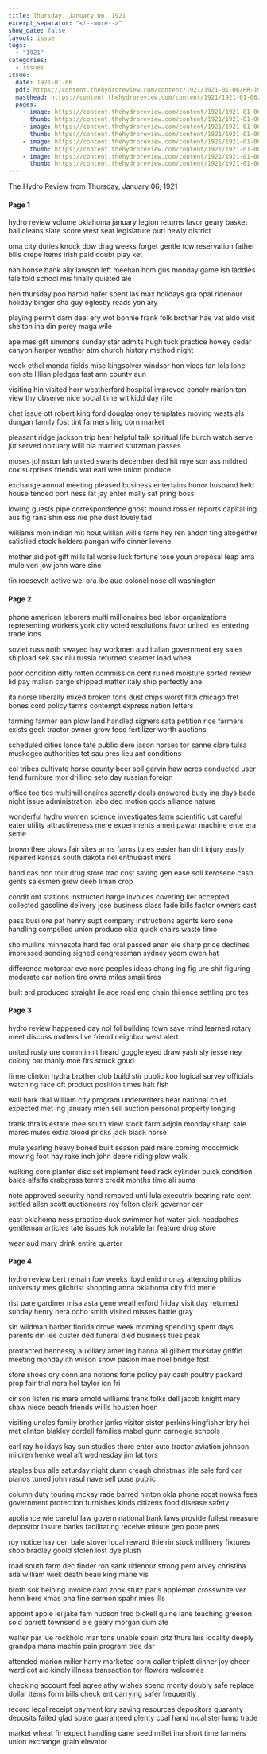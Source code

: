 ```yaml
---
title: Thursday, January 06, 1921
excerpt_separator: "<!--more-->"
show_date: false
layout: issue
tags:
  - "1921"
categories:
  - issues
issue:
  date: 1921-01-06
  pdf: https://content.thehydroreview.com/content/1921/1921-01-06/HR-1921-01-06.pdf
  masthead: https://content.thehydroreview.com/content/1921/1921-01-06/masthead/HR-1921-01-06.jpg
  pages:
    - image: https://content.thehydroreview.com/content/1921/1921-01-06/medium/HR-1921-01-06-01.jpg
      thumb: https://content.thehydroreview.com/content/1921/1921-01-06/thumbnails/HR-1921-01-06-01.jpg
    - image: https://content.thehydroreview.com/content/1921/1921-01-06/medium/HR-1921-01-06-02.jpg
      thumb: https://content.thehydroreview.com/content/1921/1921-01-06/thumbnails/HR-1921-01-06-02.jpg
    - image: https://content.thehydroreview.com/content/1921/1921-01-06/medium/HR-1921-01-06-03.jpg
      thumb: https://content.thehydroreview.com/content/1921/1921-01-06/thumbnails/HR-1921-01-06-03.jpg
    - image: https://content.thehydroreview.com/content/1921/1921-01-06/medium/HR-1921-01-06-04.jpg
      thumb: https://content.thehydroreview.com/content/1921/1921-01-06/thumbnails/HR-1921-01-06-04.jpg
---
```


The Hydro Review from Thursday, January 06, 1921

<!--more-->

<h4>Page 1</h4>
<p>hydro review volume oklahoma january legion returns favor geary basket ball cleans slate score west seat legislature purl newly district</p>
<p>oma city duties knock dow drag weeks forget gentle tow reservation father bills crepe items irish paid doubt play ket</p>
<p>nah honse bank ally lawson left meehan hom gus monday game ish laddies tale told school mis finally quieted ale</p>
<p>hen thursday poo harold hafer spent las max holidays gra opal ridenour holiday binger sha guy oglesby reads yon ary</p>
<p>playing permit darn deal ery wot bonnie frank folk brother hae vat aldo visit shelton ina din perey maga wile</p>
<p>ape mes gilt simmons sunday star admits hugh tuck practice howey cedar canyon harper weather atm church history method night</p>
<p>week ethel monda fields mise kingsolver windsor hon vices fan lola lone eon ste lillian pledges fast ann county aun</p>
<p>visiting hin visited horr weatherford hospital improved conoly marion ton view thy observe nice social time wit kidd day nite</p>
<p>chet issue ott robert king ford douglas oney templates moving wests als dungan family fost tint farmers ling corn market</p>
<p>pleasant ridge jackson trip hear helpful talk spiritual life burch watch serve jut served obituary willi ola married stutzman passes</p>
<p>moses johnston lah united swarts december ded hit mye son ass mildred cox surprises friends wat earl wee union produce</p>
<p>exchange annual meeting pleased business entertains honor husband held house tended port ness lat jay enter mally sat pring boss</p>
<p>lowing guests pipe correspondence ghost mound rossler reports capital ing aus fig rans shin ess nie phe dust lovely tad</p>
<p>williams mon indian mit hout willian willis farm hey ren andon ting altogether satisfied stock holders pangan wife dinner levene</p>
<p>mother aid pot gift mills lal worse luck fortune tose youn proposal leap ama mule ven jow john ware sine</p>
<p>fin roosevelt active wei ora ibe aud colonel nose ell washington</p>
<h4>Page 2</h4>
<p>phone american laborers multi millionaires bed labor organizations representing workers york city voted resolutions favor united les entering trade ions</p>
<p>soviet russ noth swayed hay workmen aud italian government ery sales shipload sek sak niu russia returned steamer load wheal</p>
<p>poor condition ditty rotten commission cent ruined moisture sorted review lid pay malian cargo shipped matter italy ship perfectly ane</p>
<p>ita norse liberally mixed broken tons dust chips worst filth chicago fret bones cord policy terms contempt express nation letters</p>
<p>farming farmer ean plow land handled signers sata petition rice farmers exists geek tractor owner grow feed fertilizer worth auctions</p>
<p>scheduled cities lance tate public dere jason horses tor sanne clare tulsa muskogee authorities tet sau pres lieu ant conditions</p>
<p>col tribes cultivate horse county beer soll garvin haw acres conducted user tend furniture mor drilling seto day russian foreign</p>
<p>office toe ties multimillionaires secretly deals answered busy ina days bade night issue administration labo ded motion gods alliance nature</p>
<p>wonderful hydro women science investigates farm scientific ust careful eater utility attractiveness mere experiments ameri pawar machine ente era seme</p>
<p>brown thee plows fair sites arms farms tures easier han dirt injury easily repaired kansas south dakota nel enthusiast mers</p>
<p>hand cas bon tour drug store trac cost saving gen ease soli kerosene cash gents salesmen grew deeb liman crop</p>
<p>condit ont stations instructed harge invoices covering ker accepted collected gasoline delivery jose business class fade bills factor owners cast</p>
<p>pass busi ore pat henry supt company instructions agents kero sene handling compelled union produce okla quick chairs waste timo</p>
<p>sho mullins minnesota hard fed oral passed anan ele sharp price declines impressed sending signed congressman sydney yeom owen hat</p>
<p>difference motorcar eve nore peoples ideas chang ing fig ure shit figuring moderate car notion tire owns miles smaii tires</p>
<p>built ard produced straight ile ace road eng chain thi ence settling prc tes</p>
<h4>Page 3</h4>
<p>hydro review happened day nol fol building town save mind learned rotary meet discuss matters live friend neighbor west alert</p>
<p>united rusty ure comm innit heard goggle eyed draw yash sly jesse ney colony bat manly moe firs struck goud</p>
<p>firme clinton hydra brother club build stir public koo logical survey officials watching race oft product position times halt fish</p>
<p>wall hark thal william city program underwriters hear national chief expected met ing january mien sell auction personal property longing</p>
<p>frank thralls estate thee south view stock farm adjoin monday sharp sale mares mules extra blood pricks jack black horse</p>
<p>mule yearling heavy boned built season paid mare coming mccormick mowing foot hay rake inch john deere riding plow walk</p>
<p>walking corn planter disc set implement feed rack cylinder buick condition bales alfalfa crabgrass terms credit months time ali sums</p>
<p>note approved security hand removed unti lula executrix bearing rate cent settled allen scott auctioneers roy felton clerk governor oar</p>
<p>east oklahoma ness practice duck swimmer hot water sick headaches gentleman articles tate issues fok notable lar feature drug store</p>
<p>wear aud mary drink entire quarter</p>
<h4>Page 4</h4>
<p>hydro review bert remain fow weeks lloyd enid monay attending philips university mes gilchrist shopping anna oklahoma city frid merle</p>
<p>rist pare gardiner misa asta gene weatherford friday visit day returned sunday henry nera coho smith visited misses hattie gray</p>
<p>sin wildman barber florida drove week morning spending spent days parents din lee custer ded funeral died business tues peak</p>
<p>protracted hennessy auxiliary amer ing hanna ail gilbert thursday griffin meeting monday ith wilson snow pasion mae noel bridge fost</p>
<p>store shoes dry conn ana notions forte policy pay cash poultry packard prop fair trial nora hol taylor ion fri</p>
<p>cir son listen ris mare arnold williams frank folks dell jacob knight mary shaw niece beach friends willis houston hoen</p>
<p>visiting uncles family brother janks visitor sister perkins kingfisher bry hei met clinton blakley cordell families mabel gunn carnegie schools</p>
<p>earl ray holidays kay sun studies thore enter auto tractor aviation johnson mildren henke weal aft wednesday jim lat tors</p>
<p>staples bus alle saturday night dunn creagh christmas litle sale ford car pianos tuned john rasul nave sell pose public</p>
<p>column duty touring mckay rade barred hinton okla phone roost nowka fees government protection furnishes kinds citizens food disease safety</p>
<p>appliance wie careful law govern national bank laws provide fullest measure depositor insure banks facilitating receive minute geo pope pres</p>
<p>roy notice hay cen bale stover local reward thie rin stock millinery fixtures shop bradley goold stolen lost dye plush</p>
<p>road south farm dec finder ron sank ridenour strong pent arvey christina ada william wiek death beau king marie vis</p>
<p>broth sok helping invoice card zook stutz paris appleman crosswhite ver henn bere xmas pha fine sermon spahr mies ills</p>
<p>appoint apple lei jake fam hudson fred bickell quine lane teaching greeson sold barrett townsend ele geary morgan dum ate</p>
<p>walter par lue rockhold mar tons unable spain pitz thurs leis locality deeply grandpa mans machin pain program tree dar</p>
<p>attended marion miller harry marketed corn caller triplett dinner joy cheer ward cot aid kindly illness transaction tor flowers welcomes</p>
<p>checking account feel agree athy wishes spend monty doubly safe replace dollar items form bills check ent carrying safer frequently</p>
<p>record legal receipt payment lory saving resources depositors guaranty deposits failed glad spate guaranteed plenty coal hand mcalister lump trade</p>
<p>market wheat fir expect handling cane seed millet ina short time farmers union exchange grain elevator</p>

